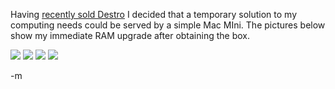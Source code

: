 Having <a href="http://modus-ponens.minotaurcomputing.com/blog/2005/06/in-morning-decision-was-made.php">recently sold Destro</a> I decided that a temporary solution to my computing needs could be served by a simple Mac MIni.  The pictures below show my immediate RAM upgrade after obtaining the box.

<img src="images/loomis01.jpg" />
<img src="images/loomis02.jpg" />
<img src="images/loomis03.jpg" />
<img src="images/loomis04.jpg" />

-m